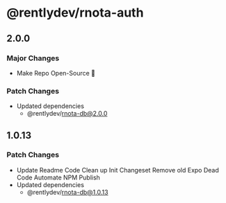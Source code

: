 # @rentlydev/rnota-auth

## 2.0.0

### Major Changes

- Make Repo Open-Source 🎉

### Patch Changes

- Updated dependencies
  - @rentlydev/rnota-db@2.0.0

## 1.0.13

### Patch Changes

- Update Readme
  Code Clean up
  Init Changeset
  Remove old Expo Dead Code
  Automate NPM Publish
- Updated dependencies
  - @rentlydev/rnota-db@1.0.13
